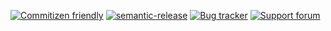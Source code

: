 [![Commitizen friendly](https://img.shields.io/badge/commitizen-friendly-brightgreen.svg)](http://commitizen.github.io/cz-cli/)
[![semantic-release](https://img.shields.io/badge/%20%20%F0%9F%93%A6%F0%9F%9A%80-semantic--release-e10079.svg)](https://github.com/semantic-release/semantic-release)
[![Bug tracker](https://img.shields.io/badge/support-bugtracker-blue.svg)](https://ecosystem.atlassian.net/browse/AK)
[![Support forum](https://img.shields.io/badge/support-forum-blue.svg)](https://answers.atlassian.com/questions/ask?title=AtlasKit%3A%20&topics=atlaskit,@NAME@,@NAME@@@VERSION@)
